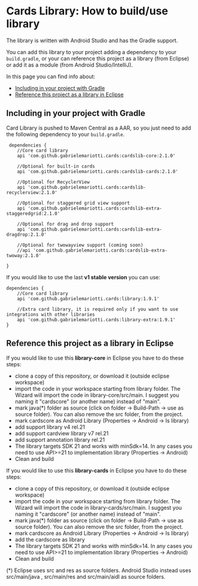 # Cards Library: How to build/use library

The library is written with Android Studio and has the Gradle support.

You can add this library to your project adding a dependency to your `build.gradle`, or your can reference this project as a library (from Eclipse) or add it as a module (from Android Studio/IntelliJ).

In this page you can find info about:

* [Including in your project with Gradle](#including-in-your-project-with-gradle)
* [Reference this project as a library in Eclipse](#reference-this-project-as-a-library-in-eclipse)


## Including in your project with Gradle

Card Library is pushed to Maven Central as a AAR, so you just need to add the following dependency to your `build.gradle`.

     dependencies {
        //Core card library
        api 'com.github.gabrielemariotti.cards:cardslib-core:2.1.0'
        
        //Optional for built-in cards
        api 'com.github.gabrielemariotti.cards:cardslib-cards:2.1.0'
                
        //Optional for RecyclerView
        api 'com.github.gabrielemariotti.cards:cardslib-recyclerview:2.1.0'
          
        //Optional for staggered grid view support
        api 'com.github.gabrielemariotti.cards:cardslib-extra-staggeredgrid:2.1.0'
         
        //Optional for drag and drop support
        api 'com.github.gabrielemariotti.cards:cardslib-extra-dragdrop:2.1.0'
        
        //Optional for twowayview support (coming soon)
        //api 'com.github.gabrielemariotti.cards:cardslib-extra-twoway:2.1.0'
          
    }

If you would like to use the last **v1 stable version** you can use:
    
    dependencies {
        //Core card library
        api 'com.github.gabrielemariotti.cards:library:1.9.1'

        //Extra card library, it is required only if you want to use integrations with other libraries
        api 'com.github.gabrielemariotti.cards:library-extra:1.9.1'
    }



## Reference this project as a library in Eclipse

If you would like to use this **library-core** in Eclipse you have to do these steps:

- clone a copy of this repository, or download it (outside eclipse workspace)
- import the code in your workspace starting from library folder. The Wizard will import the code in library-core/src/main. I suggest you naming it "cardscore" (or another name) instead of "main".
- mark java(*) folder as source (click on folder -> Build-Path -> use as source folder). You can also remove the src folder, from the project.
- mark cardscore as Android Library (Properties -> Android -> Is library)
- add support library v4 rel.21
- add support cardview library v7 rel.21
- add support annotation library rel.21
- The library targets SDK 21 and works with minSdk=14. In any cases you need to use API>=21 to implementation library (Properties -> Android)
- Clean and build

If you would like to use this **library-cards** in Eclipse you have to do these steps:

- clone a copy of this repository, or download it (outside eclipse workspace)
- import the code in your workspace starting from library folder. The Wizard will import the code in library-cards/src/main. I suggest you naming it "cardscore" (or another name) instead of "main".
- mark java(*) folder as source (click on folder -> Build-Path -> use as source folder). You can also remove the src folder, from the project.
- mark cardscore as Android Library (Properties -> Android -> Is library)
- add the cardscore as library
- The library targets SDK 21 and works with minSdk=14. In any cases you need to use API>=21 to implementation library (Properties -> Android)
- Clean and build


(*) Eclipse uses src and res as source folders.
Android Studio instead uses src/main/java , src/main/res and src/main/aidl as source folders.

